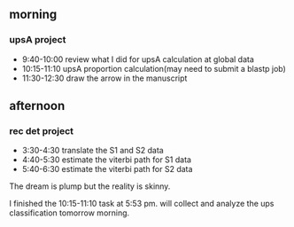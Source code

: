 ## morning 
### upsA project
- 9:40-10:00 review what I did for upsA calculation at global data
- 10:15-11:10 upsA proportion calculation(may need to submit a blastp job) 
- 11:30-12:30 draw the arrow in the manuscript

## afternoon 
### rec det project
- 3:30-4:30 translate the S1 and S2 data
- 4:40-5:30 estimate the viterbi path for S1 data
- 5:40-6:30 estimate the viterbi path for S2 data 



The dream is plump but the reality is skinny.

I finished the 10:15-11:10 task at 5:53 pm. will collect and analyze the ups classification tomorrow morning.
